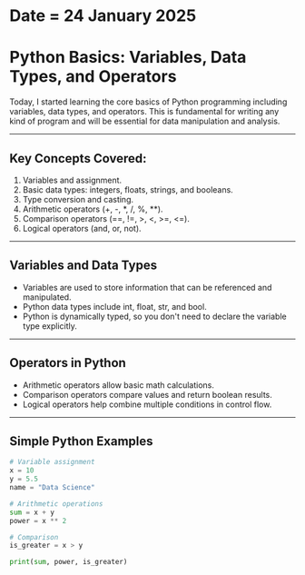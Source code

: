 # Date = 24 January 2025  
# Python Basics: Variables, Data Types, and Operators  

Today, I started learning the core basics of Python programming including variables, data types, and operators. This is fundamental for writing any kind of program and will be essential for data manipulation and analysis.

---

## Key Concepts Covered:
1. Variables and assignment.
2. Basic data types: integers, floats, strings, and booleans.
3. Type conversion and casting.
4. Arithmetic operators (+, -, *, /, %, **).
5. Comparison operators (==, !=, >, <, >=, <=).
6. Logical operators (and, or, not).

---

## Variables and Data Types  
- Variables are used to store information that can be referenced and manipulated.
- Python data types include int, float, str, and bool.
- Python is dynamically typed, so you don't need to declare the variable type explicitly.

---

## Operators in Python  
- Arithmetic operators allow basic math calculations.
- Comparison operators compare values and return boolean results.
- Logical operators help combine multiple conditions in control flow.

---

## Simple Python Examples  

```python
# Variable assignment
x = 10
y = 5.5
name = "Data Science"

# Arithmetic operations
sum = x + y
power = x ** 2

# Comparison
is_greater = x > y

print(sum, power, is_greater)
